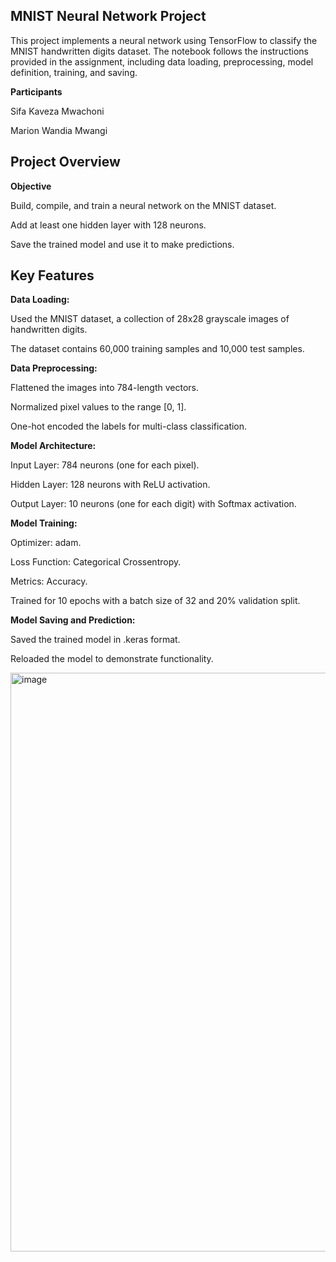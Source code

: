 ## MNIST Neural Network Project

This project implements a neural network using TensorFlow to classify the MNIST handwritten digits dataset. The notebook follows the instructions provided in the assignment, including data loading, preprocessing, model definition, training, and saving.

**Participants**

Sifa Kaveza Mwachoni

Marion Wandia Mwangi

## Project Overview

**Objective**

Build, compile, and train a neural network on the MNIST dataset.

Add at least one hidden layer with 128 neurons.

Save the trained model and use it to make predictions.

## Key Features

**Data Loading:**

Used the MNIST dataset, a collection of 28x28 grayscale images of handwritten digits.

The dataset contains 60,000 training samples and 10,000 test samples.

**Data Preprocessing:**

Flattened the images into 784-length vectors.

Normalized pixel values to the range [0, 1].

One-hot encoded the labels for multi-class classification.

**Model Architecture:**

Input Layer: 784 neurons (one for each pixel).

Hidden Layer: 128 neurons with ReLU activation.

Output Layer: 10 neurons (one for each digit) with Softmax activation.

**Model Training:**

Optimizer: adam.

Loss Function: Categorical Crossentropy.

Metrics: Accuracy.

Trained for 10 epochs with a batch size of 32 and 20% validation split.

**Model Saving and Prediction:**

Saved the trained model in .keras format.

Reloaded the model to demonstrate functionality.


<img width="926" alt="image" src="https://github.com/user-attachments/assets/b85bfe59-3045-4148-8555-08752e90ef04" />

